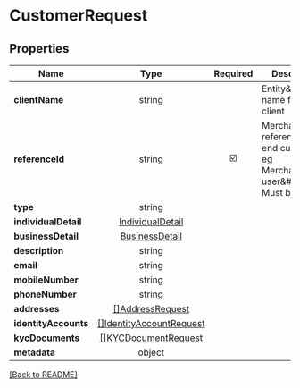 # CustomerRequest



## Properties

| Name | Type | Required | Description | Examples |
|------------|:-------------:|:-------------:|-------------|:-------------:|
| **clientName** | string |  | Entity\&#39;s name for this client | | |
**referenceId** | string | ☑️ | Merchant\&#39;s reference of this end customer, eg Merchant\&#39;s user\&#39;s id. Must be unique. | | |
**type** | string |  |  | | |
**individualDetail** | [IndividualDetail](IndividualDetail.md) |  |  | | |
**businessDetail** | [BusinessDetail](BusinessDetail.md) |  |  | | |
**description** | string |  |  | | |
**email** | string |  |  | | |
**mobileNumber** | string |  |  | | |
**phoneNumber** | string |  |  | | |
**addresses** | [[]AddressRequest](AddressRequest.md) |  |  | | |
**identityAccounts** | [[]IdentityAccountRequest](IdentityAccountRequest.md) |  |  | | |
**kycDocuments** | [[]KYCDocumentRequest](KYCDocumentRequest.md) |  |  | | |
**metadata** | object |  |  | | |



[[Back to README]](../../README.md)